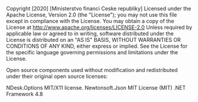 Copyright [2020] [Ministerstvo financi Ceske republiky]
Licensed under the Apache License, Version 2.0 (the "License"); you may not use this file except in compliance with the License. You may obtain a copy of the License at http://www.apache.org/licenses/LICENSE-2.0
Unless required by applicable law or agreed to in writing, software distributed under the License is distributed on an "AS IS" BASIS, WITHOUT WARRANTIES OR CONDITIONS OF ANY KIND, either express or implied. See the License for the specific language governing permissions and limitations under the License.

Open source components used without modification and redistributed under their original open source licenses:

NDesk.Options	MIT/X11 license.
Newtonsoft.Json	MIT License (MIT)
.NET Framework 4.8 
